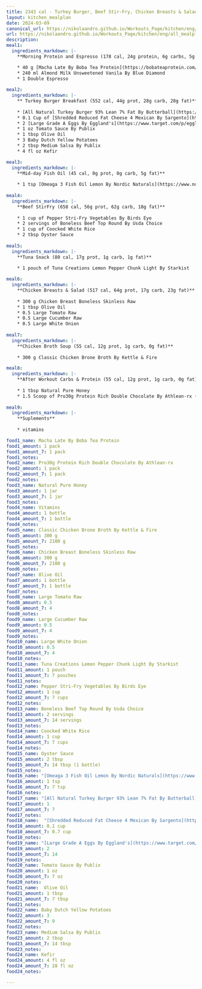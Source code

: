 ```yaml
---
title: 2343 cal - Turhey Burger, Beef Stir-Fry, Chicken Breasts & Salad
layout: kitchen_mealplan
date: 2024-03-09
canonical_url: https://nikolaandro.github.io/Workouts_Page/kitchen/eng/all_mealplans/2343/
url: https://nikolaandro.github.io/Workouts_Page/kitchen/eng/all_mealplans/2343/
description:
meal1:
  ingredients_markdown: |-
    **Morning Protein and Espresso (178 cal, 24g protein, 6g carbs, 5g fat)**

    * 40 g [Macha Late By Boba Tea Protein](https://bobateaprotein.com/products/matcha-latte)
    * 240 ml Almond Milk Unsweetened Vanila By Blue Diamond
    * 1 Double Espresso
    
meal2: 
  ingredients_markdown: |-
    ** Turkey Burger Breakfast (552 cal, 44g prot, 28g carb, 28g fat)**
    
    * [All Natural Turkey Burger 93% Lean 7% Fat By Butterball](https://www.butterball.com/products/turkey-burgers/frozen-all-natural-white-meat-burgers)
    * 0.1 Cup of [Shredded Reduced Fat Cheese 4 Mexican By Sargento](https://www.sargento.com/our-cheese/shredded-cheese/sargento-shredded-reduced-fat-4-cheese-mexican-natural-cheese/)
    * 2 [Large Grade A Eggs By Eggland's](https://www.target.com/p/eggland-s-best-grade-a-large-eggs-18ct/-/A-50086853)
    * 1 oz Tomato Sauce By Publix
    * 1 tbsp Olive Oil
    * 3 Baby Dutch Yellow Potatoes
    * 2 tbsp Medium Salsa By Publix   
    * 4 fl oz Kefir

meal3:
  ingredients_markdown: |-
    **Mid-day Fish Oil (45 cal, 0g prot, 0g carb, 5g fat)**
    
    * 1 tsp [Omeaga 3 Fish Oil Lemon By Nordic Naturals](https://www.nordic.com/products/ultimate-omega/?variant=39472192192696)
        
meal4: 
  ingredients_markdown: |-
    **Beef StirFry (658 cal, 56g prot, 62g carb, 18g fat)**
    
    * 1 cup of Pepper Stri-Fry Vegetables By Birds Eye
    * 2 servings of Boneless Beef Top Round By Usda Choice
    * 1 cup of Coocked White Rice
    * 2 tbsp Oyster Sauce        
    
meal5: 
  ingredients_markdown: |-
    **Tuna Snack (80 cal, 17g prot, 1g carb, 1g fat)**
    
    * 1 pouch of Tuna Creations Lemon Pepper Chunk Light By Starkist

meal6: 
  ingredients_markdown: |-
    **Chicken Breasts & Salad (517 cal, 64g prot, 17g carb, 23g fat)**
    
    * 300 g Chicken Breast Boneless Skinless Raw
    * 1 tbsp Olive Oil
    * 0.5 Large Tomato Raw
    * 0.5 Large Cucumber Raw
    * 0.5 Large White Onion
    
meal7: 
  ingredients_markdown: |-
    **Chicken Broth Soup (55 cal, 12g prot, 1g carb, 0g fat)**
    
    * 300 g Classic Chicken Brone Broth By Kettle & Fire

meal8: 
  ingredients_markdown: |-
    **After Workout Carbs & Protein (55 cal, 12g prot, 1g carb, 0g fat)**
    
    * 1 tbsp Natural Pure Honey
    * 1.5 Scoop of Pro30g Protein Rich Double Chocolate By Athlean-rx (10 min. after honey)
    
meal9:
  ingredients_markdown: |-
    **Suplements**
    
    * vitamins

food1_name: Macha Late By Boba Tea Protein
food1_amount: 1 pack
food1_amount_7: 1 pack
food1_notes:
food2_name: Pro30g Protein Rich Double Chocolate By Athlean-rx
food2_amount: 1 pack
food2_amount_7: 1 pack
food2_notes:
food3_name: Natural Pure Honey
food3_amount: 1 jar
food3_amount_7: 1 jar
food3_notes: 
food4_name: Vitamins
food4_amount: 1 bottle
food4_amount_7: 1 bottle 
food4_notes:
food5_name: Classic Chicken Brone Broth By Kettle & Fire
food5_amount: 300 g
food5_amount_7: 2100 g
food5_notes:
food6_name: Chicken Breast Boneless Skinless Raw
food6_amount: 300 g
food6_amount_7: 2100 g
food6_notes:
food7_name: Olive Oil
food7_amount: 1 bottle
food7_amount_7: 1 bottle
food7_notes:
food8_name: Large Tomato Raw
food8_amount: 0.5 
food8_amount_7: 4 
food8_notes: 
food9_name: Large Cucumber Raw
food9_amount: 0.5 
food9_amount_7: 4 
food9_notes:
food10_name: Large White Onion
food10_amount: 0.5
food10_amount_7: 4
food10_notes: 
food11_name: Tuna Creations Lemon Pepper Chunk Light By Starkist
food11_amount: 1 pouch
food11_amount_7: 7 pouches
food11_notes: 
food12_name: Pepper Stri-Fry Vegetables By Birds Eye
food12_amount: 1 cup
food12_amount_7: 7 cups
food12_notes:
food13_name: Boneless Beef Top Round By Usda Choice
food13_amount: 2 servings
food13_amount_7: 14 servings
food13_notes:
food14_name: Coocked White Rice
food14_amount: 1 cup
food14_amount_7: 7 cups
food14_notes:
food15_name: Oyster Sauce 
food15_amount: 2 tbsp
food15_amount_7: 14 tbsp (1 bottle)
food15_notes:
food16_name: "[Omeaga 3 Fish Oil Lemon By Nordic Naturals](https://www.nordic.com/products/ultimate-omega/?variant=39472192192696)"
food16_amount: 1 tsp
food16_amount_7: 7 tsp
food16_notes:
food17_name: "[All Natural Turkey Burger 93% Lean 7% Fat By Butterball](https://www.butterball.com/products/turkey-burgers/frozen-all-natural-white-meat-burgers)"
food17_amount: 1
food17_amount_7: 7
food17_notes:
food18_name:  "[Shredded Reduced Fat Cheese 4 Mexican By Sargento](https://www.sargento.com/our-cheese/shredded-cheese/sargento-shredded-reduced-fat-4-cheese-mexican-natural-cheese/)"
food18_amount: 0.1 cup
food18_amount_7: 0.7 cup
food18_notes: 
food19_name: "[Large Grade A Eggs By Eggland's](https://www.target.com/p/eggland-s-best-grade-a-large-eggs-18ct/-/A-50086853)"
food19_amount: 2
food19_amount_7: 14
food19_notes:
food20_name: Tomato Sauce By Publix
food20_amount: 1 oz
food20_amount_7: 7 oz
food20_notes:
food21_name:  Olive Oil
food21_amount: 1 tbsp
food21_amount_7: 7 tbsp
food21_notes:
food22_name: Baby Dutch Yellow Potatoes
food22_amount: 3
food22_amount_7: 9 
food22_notes:
food23_name: Medium Salsa By Publix   
food23_amount: 2 tbsp
food23_amount_7: 14 tbsp
food23_notes:
food24_name: Kefir
food24_amount: 4 fl oz
food24_amount_7: 28 fl oz 
food24_notes:

---
```

